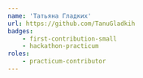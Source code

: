 ```yaml
---
name: 'Татьяна Гладких'
url: https://github.com/TanuGladkih
badges:
    - first-contribution-small
    - hackathon-practicum
roles:
    - practicum-contributor
---
```

